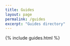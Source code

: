 ```yaml
---
title: Guides
layout: page
permalink: /guides
excerpt: "Guides directory"
---
```


{% include guides.html %}
